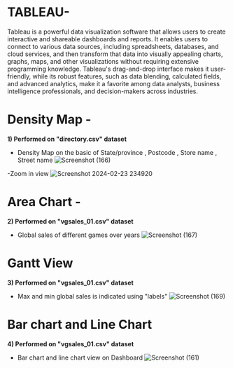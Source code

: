 # TABLEAU- 

Tableau is a powerful data visualization software that allows users to create interactive and shareable dashboards and reports. It enables users to connect to various data sources, including spreadsheets, databases, and cloud services, and then transform that data into visually appealing charts, graphs, maps, and other visualizations without requiring extensive programming knowledge. Tableau's drag-and-drop interface makes it user-friendly, while its robust features, such as data blending, calculated fields, and advanced analytics, make it a favorite among data analysts, business intelligence professionals, and decision-makers across industries.
# Density Map - 
**1) Performed on "directory.csv" dataset**
- Density Map on the basic of State/province , Postcode , Store name , Street name
![Screenshot (166)](https://github.com/Ankit34818/Data-Analytics/assets/109851006/f282e8e9-2a92-4575-8867-dc35e6a77fad) 

-Zoom in view
![Screenshot 2024-02-23 234920](https://github.com/Ankit34818/Data-Analytics/assets/109851006/d70cd34a-ab2b-4dce-851b-8b8a5912426a) 

# Area Chart -
**2) Performed on "vgsales_01.csv" dataset**
- Global sales of different games over years
![Screenshot (167)](https://github.com/Ankit34818/Data-Analytics/assets/109851006/41da1652-363b-493d-a052-2947f9a45813)
 
# Gantt View 
**3) Performed on "vgsales_01.csv" dataset** 
 - Max and min global sales is indicated using "labels"
![Screenshot (169)](https://github.com/Ankit34818/Data-Analytics/assets/109851006/8a37b01c-ba6a-4d97-966e-e1a36f106f25)

# Bar chart and Line Chart
**4) Performed on "vgsales_01.csv" dataset** 
- Bar chart and line chart view on Dashboard
![Screenshot (161)](https://github.com/Ankit34818/Data-Analytics/assets/109851006/65cce0a1-d1a3-41c0-b2cf-2a8b94d41fe3)

